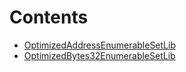 

# Contents
- [OptimizedAddressEnumerableSetLib](OptimizedAddressEnumerableSetLib.sol/library.OptimizedAddressEnumerableSetLib.md)
- [OptimizedBytes32EnumerableSetLib](OptimizedBytes32EnumerableSetLib.sol/library.OptimizedBytes32EnumerableSetLib.md)
